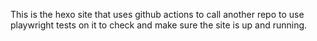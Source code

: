 This is the hexo site that uses github actions to call another repo to use playwright tests on it to check and  make sure the site is up and running.

